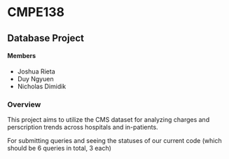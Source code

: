 # CMPE138

## Database Project
#### Members
- Joshua Rieta
- Duy Ngyuen
- Nicholas Dimidik

### Overview
This project aims to utilize the CMS dataset for analyzing charges and perscription trends across hospitals and in-patients. 


For submitting queries and seeing the statuses of our current code (which should be 6 queries in total, 3 each)

